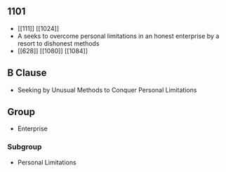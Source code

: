 ## 1101
- [[111]] [[1024]] 
- A seeks to overcome personal limitations in an honest enterprise by a resort to dishonest methods
- [[628]] [[1080]] [[1084]] 

## B Clause
- Seeking by Unusual Methods to Conquer Personal Limitations

## Group
- Enterprise

### Subgroup
- Personal Limitations


